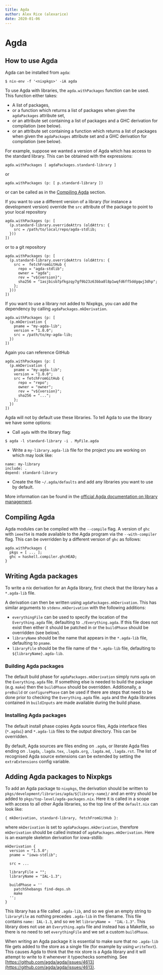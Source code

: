 ```yaml
---
title: Agda
author: Alex Rice (alexarice)
date: 2020-01-06
---
```

# Agda

## How to use Agda

Agda can be installed from `agda`:
```
$ nix-env -f '<nixpkgs>' -iA agda
```

To use Agda with libraries, the `agda.withPackages` function can be used. This function either takes:

* A list of packages,
* or a function which returns a list of packages when given the `agdaPackages` attribute set,
* or an attribute set containing a list of packages and a GHC derivation for compilation (see below).
* or an attribute set containing a function which returns a list of packages when given the `agdaPackages` attribute set and a GHC derivation for compilation (see below).

For example, suppose we wanted a version of Agda which has access to the standard library. This can be obtained with the expressions:

```
agda.withPackages [ agdaPackages.standard-library ]
```

or

```
agda.withPackages (p: [ p.standard-library ])
```

or can be called as in the [Compiling Agda](#compiling-agda) section.

If you want to use a different version of a library (for instance a development version)
override the `src` attribute of the package to point to your local repository

```
agda.withPackages (p: [
  (p.standard-library.overrideAttrs (oldAttrs: {
    src = /path/to/local/repo/agda-stdlib;
  }))
])
```

or to a git repository

```
agda.withPackages (p: [
  (p.standard-library.overrideAttrs (oldAttrs: {
    src =  fetchFromGitHub {
      repo = "agda-stdlib";
      owner = "agda";
      rev = "v${version}";
      sha256 = "1asjbisb7pfkgzqy7gf9b23z63bba8l8p1wqfd6ff5ddgqwj3dhp";
    };
  }))
])
```

If you want to use a library not added to Nixpkgs, you can add the
dependency by calling `agdaPackages.mkDerivation`.

```
agda.withPackages (p: [
  (p.mkDerivation {
    pname = "my-agda-lib";
    version = "1.0.0";
    src = /path/to/my-agda-lib;
  })
])
```

Again you can reference GitHub

```
agda.withPackages (p: [
  (p.mkDerivation {
    pname = "my-agda-lib";
    version = "1.0.0";
    src = fetchFromGitHub {
      repo = "repo";
      owner = "owner";
      rev = "v${version}";
      sha256 = "...";
    };
  })
])
```


Agda will not by default use these libraries. To tell Agda to use the library we have some options:

* Call `agda` with the library flag:
```
$ agda -l standard-library -i . MyFile.agda
```
* Write a `my-library.agda-lib` file for the project you are working on which may look like:
```
name: my-library
include: .
depend: standard-library
```
* Create the file `~/.agda/defaults` and add any libraries you want to use by default.

More information can be found in the [official Agda documentation on library management](https://agda.readthedocs.io/en/v2.6.1/tools/package-system.html).

## Compiling Agda
Agda modules can be compiled with the `--compile` flag. A version of `ghc` with `ieee754` is made available to the Agda program via the `--with-compiler` flag.
This can be overridden by a different version of `ghc` as follows:

```
agda.withPackages {
  pkgs = [ ... ];
  ghc = haskell.compiler.ghcHEAD;
}
```

## Writing Agda packages
To write a nix derivation for an Agda library, first check that the library has a `*.agda-lib` file.

A derivation can then be written using `agdaPackages.mkDerivation`. This has similar arguments to `stdenv.mkDerivation` with the following additions:

* `everythingFile` can be used to specify the location of the `Everything.agda` file, defaulting to `./Everything.agda`. If this file does not exist then either it should be patched in or the `buildPhase` should be overridden (see below).
* `libraryName` should be the name that appears in the `*.agda-lib` file, defaulting to `pname`.
* `libraryFile` should be the file name of the `*.agda-lib` file, defaulting to `${libraryName}.agda-lib`.

### Building Agda packages
The default build phase for `agdaPackages.mkDerivation` simply runs `agda` on the `Everything.agda` file.
If something else is needed to build the package (e.g. `make`) then the `buildPhase` should be overridden.
Additionally, a `preBuild` or `configurePhase` can be used if there are steps that need to be done prior to checking the `Everything.agda` file.
`agda` and the Agda libraries contained in `buildInputs` are made available during the build phase.

### Installing Agda packages
The default install phase copies Agda source files, Agda interface files (`*.agdai`) and `*.agda-lib` files to the output directory.
This can be overridden.

By default, Agda sources are files ending on `.agda`, or literate Agda files ending on `.lagda`, `.lagda.tex`, `.lagda.org`, `.lagda.md`, `.lagda.rst`. The list of recognised Agda source extensions can be extended by setting the `extraExtensions` config variable.

## Adding Agda packages to Nixpkgs

To add an Agda package to `nixpkgs`, the derivation should be written to `pkgs/development/libraries/agda/${library-name}/` and an entry should be added to `pkgs/top-level/agda-packages.nix`. Here it is called in a scope with access to all other Agda libraries, so the top line of the `default.nix` can look like:
```
{ mkDerivation, standard-library, fetchFromGitHub }:
```
where `mkDerivation` is set to `agdaPackages.mkDerivation`, therefore `mkDerivation` should be called instead of `agdaPackages.mkDerivation`. Here is an example skeleton derivation for iowa-stdlib:

```
mkDerivation {
  version = "1.5.0";
  pname = "iowa-stdlib";

  src = ...

  libraryFile = "";
  libraryName = "IAL-1.3";

  buildPhase = ''
    patchShebangs find-deps.sh
    make
  '';
}
```
This library has a file called `.agda-lib`, and so we give an empty string to `libraryFile` as nothing precedes `.agda-lib` in the filename. This file contains `name: IAL-1.3`, and so we let `libraryName =  "IAL-1.3"`. This library does not use an `Everything.agda` file and instead has a Makefile, so there is no need to set `everythingFile` and we set a custom `buildPhase`.

When writing an Agda package it is essential to make sure that no `.agda-lib` file gets added to the store as a single file (for example by using `writeText`). This causes Agda to think that the nix store is a Agda library and it will attempt to write to it whenever it typechecks something. See [https://github.com/agda/agda/issues/4613](https://github.com/agda/agda/issues/4613).
